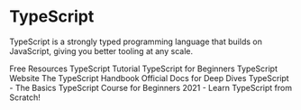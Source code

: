 # TypeScript

TypeScript is a strongly typed programming language that builds on JavaScript, giving you better tooling at any scale.

<ResourceGroupTitle>Free Resources</ResourceGroupTitle>
<BadgeLink colorScheme='yellow' badgeText='Read' href='https://www.tutorialspoint.com/typescript/index.htm'>TypeScript Tutorial</BadgeLink>
<BadgeLink colorScheme='purple' badgeText='Watch' href='https://www.youtube.com/watch?v=BwuLxPH8IDs'>TypeScript for Beginners</BadgeLink>
<BadgeLink colorScheme='blue' badgeText='Website' href='https://www.typescriptlang.org/'>TypeScript Website</BadgeLink>
<BadgeLink colorScheme='blue' badgeText='Read' href='https://www.typescriptlang.org/docs/handbook/intro.html'>The TypeScript Handbook</BadgeLink>
<BadgeLink colorScheme='blue' badgeText='Read' href='https://www.typescriptlang.org/docs/'>Official Docs for Deep Dives</BadgeLink>
<BadgeLink badgeText='Watch' href='https://youtu.be/ahCwqrYpIuM'>TypeScript - The Basics</BadgeLink>
<BadgeLink badgeText='Course' colorScheme='green' href='https://youtu.be/BwuLxPH8IDs'>TypeScript Course for Beginners 2021 - Learn TypeScript from Scratch!</BadgeLink>
